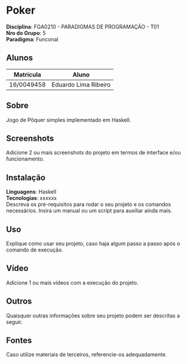 # Poker

**Disciplina**: FGA0210 - PARADIGMAS DE PROGRAMAÇÃO - T01 <br>
**Nro do Grupo**: 5<br>
**Paradigma**: Funconal<br>

## Alunos
|Matrícula | Aluno |
| -- | -- |
| 16/0049458  | Eduardo Lima Ribeiro |

## Sobre 
Jogo de Pôquer simples implementado em Haskell.

## Screenshots
Adicione 2 ou mais screenshots do projeto em termos de interface e/ou funcionamento.

## Instalação 
**Linguagens**: Haskell<br>
**Tecnologias**: xxxxxx<br>
Descreva os pré-requisitos para rodar o seu projeto e os comandos necessários.
Insira um manual ou um script para auxiliar ainda mais.

## Uso 
Explique como usar seu projeto, caso haja algum passo a passo após o comando de execução.

## Vídeo
Adicione 1 ou mais vídeos com a execução do projeto.

## Outros 
Quaisquer outras informações sobre seu projeto podem ser descritas a seguir.

## Fontes
Caso utilize materiais de terceiros, referencie-os adequadamente.
